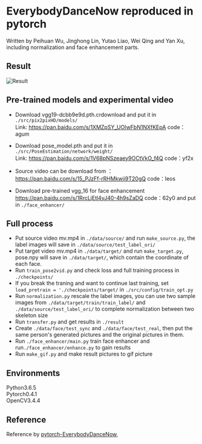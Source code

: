 # EverybodyDanceNow reproduced in pytorch

Written by Peihuan Wu, Jinghong Lin, Yutao Liao, Wei Qing and Yan Xu, including normalization and face enhancement parts.

## Result
![Result](output.gif)

## Pre-trained models and experimental video
* Download vgg19-dcbb9e9d.pth.crdownload and put it in `./src/pix2pixHD/models/`  <br>Link: https://pan.baidu.com/s/1XMZpSY_UOIwFbN1NXfKEpA   code：agum 

* Download pose_model.pth and put it in `./src/PoseEstimation/network/weight/`   <br>Link: https://pan.baidu.com/s/1V68pNSzeaey9OCtVkO_f4Q   code：yf2x 

* Source video can be download from ：https://pan.baidu.com/s/15_PJzFf-rRHMkwji9T20gQ  code：leos 

* Download pre-trained vgg_16 for face enhancement https://pan.baidu.com/s/1RrcLjEtl4yJ40-4h9sZaDQ  code：62y0 and put in `./face_enhancer/`

## Full process
* Put source video mv.mp4 in `./data/source/` and run `make_source.py`, the label images will save in `./data/source/test_label_ori/` 
* Put target video mv.mp4 in `./data/target/` and run `make_target.py`, pose.npy will save in `./data/target/`, which contain the coordinate of each face.
* Run `train_pose2vid.py` and check loss and full training process in `./checkpoints/`
* If you break the traning and want to continue last training, set `load_pretrain = './checkpoints/target/` in `./src/config/train_opt.py`
* Run `normalization.py` rescale the label images, you can use two sample images from `./data/target/train/train_label/` and `./data/source/test_label_ori/` to complete normalization between two skeleton size
* Run `transfer.py` and get results in `./result`
* Create `./data/face/test_sync` and `./data/face/test_real`, then put the same person's generated pictures and the original pictures in them.
* Run `./face_enhancer/main.py` train face enhancer and run`./face_enhancer/enhance.py` to gain results
* Run `make_gif.py` and make result pictures to gif picture

## Environments
Python3.6.5 <br>
Pytorch0.4.1  <br>
OpenCV3.4.4  <br>

## Reference
Reference by [pytorch-EverybodyDanceNow](https://github.com/nyoki-mtl/pytorch-EverybodyDanceNow),
